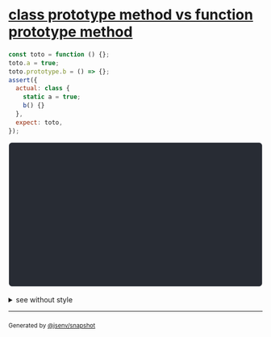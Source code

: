 # [class prototype method vs function prototype method](../../function.test.js#L359)

```js
const toto = function () {};
toto.a = true;
toto.prototype.b = () => {};
assert({
  actual: class {
    static a = true;
    b() {}
  },
  expect: toto,
});
```

![img](throw.svg)

<details>
  <summary>see without style</summary>

```console
AssertionError: actual and expect are different

actual: class actual {
  [source code];
  b() {
    [source code],
  };
  static a = true;
}
expect: function toto () {
  [source code],
  prototype: {
    b: () => {
      [source code],
    },
  },
  a: true,
}
```

</details>


---

<sub>
  Generated by <a href="https://github.com/jsenv/core/tree/main/packages/independent/snapshot">@jsenv/snapshot</a>
</sub>
